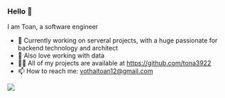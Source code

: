 ### Hello 👋 
I am Toan, a software engineer
- 🔭 Currently working on serveral projects, with a huge passionate for backend technology and architect
- 🌱 Also love working with data
- 👨‍💻 All of my projects are available at https://github.com/tona3922
- 📫 How to reach me: vothaitoan12@gmail.com


<a href="https://visitcount.itsvg.in">
  <img src="https://visitcount.itsvg.in/api?id=Tommy&label=Profile%20Views&color=4&icon=0&pretty=false" />
</a>
<!--
**tona3922/tona3922** is a ✨ _special_ ✨ repository because its `README.md` (this file) appears on your GitHub profile.

Here are some ideas to get you started:

-->
